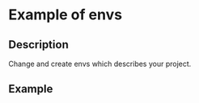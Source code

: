 # Example of envs

## Description

Change and create envs which describes your project.

## Example

```env

```